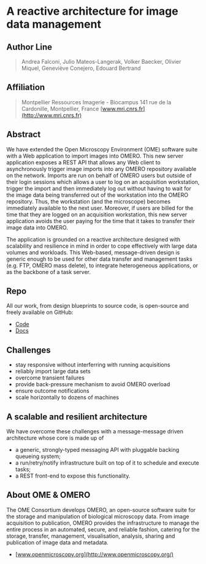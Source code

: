 A reactive architecture for image data management
=================================================

Author Line
-----------
> Andrea Falconi, Julio Mateos-Langerak, Volker Baecker, Olivier Miquel, 
> Geneviève Conejero, Edouard Bertrand

Affiliation
-----------
> Montpellier Ressources Imagerie - Biocampus
> 141 rue de la Cardonille, Montpellier, France
> [www.mri.cnrs.fr](http://www.mri.cnrs.fr)

Abstract
--------
We have extended the Open Microscopy Environment (OME) software suite with
a Web application to import images into OMERO. This new server application
exposes a REST API that allows any Web client to asynchronously trigger
image imports into any OMERO repository available on the network. Imports
are run on behalf of OMERO users but outside of their login sessions which
allows a user to log on an acquisition workstation, trigger the import and
then immediately log out without having to wait for the image data being
transferred out of the workstation into the OMERO repository. Thus, the
workstation (and the microscope) becomes immediately available to the next
user. Moreover, if users are billed for the time that they are logged on an
acquisition workstation, this new server application avoids the user paying
for the time that it takes to transfer their image data into OMERO.

The application is grounded on a reactive architecture designed with
scalability and resilience in mind in order to cope effectively with large
data volumes and workloads. This Web-based, message-driven design is generic
enough to be used for other data transfer and management tasks (e.g. FTP,
OMERO mass delete), to integrate heterogeneous applications, or as the
backbone of a task server.

Repo
----
All our work, from design blueprints to source code, is open-source and
freely available on GitHub:

* [Code](https://github.com/c0c0n3/ome-smuggler) 
* [Docs](http://c0c0n3.github.io/ome-smuggler)

Challenges
----------
* stay responsive without interferring with running acquisitions
* reliably import large data sets
* overcome transient failures
* provide back-pressure mechanism to avoid OMERO overload
* ensure outcome notifications
* scale horizontally to dozens of machines

A scalable and resilient architecture
-------------------------------------
We have overcome these challenges with a message-message driven architecture
whose core is made up of

* a generic, strongly-typed messaging API with pluggable backing queueing
system;
* a run/retry/notify infrastructure built on top of it to schedule and
execute tasks;
* a REST front-end to expose this functionality.

About OME & OMERO
-----------------
The OME Consortium develops OMERO, an open-source software suite for the
storage and manipulation of biological microscopy data.
From image acquisition to publication, OMERO provides the infrastructure
to manage the entire process in an automated, secure, and reliable fashion,
catering for the storage, transfer, management, visualisation, analysis,
sharing and publication of image data and metadata.

- [www.openmicroscopy.org](http://www.openmicroscopy.org/)
